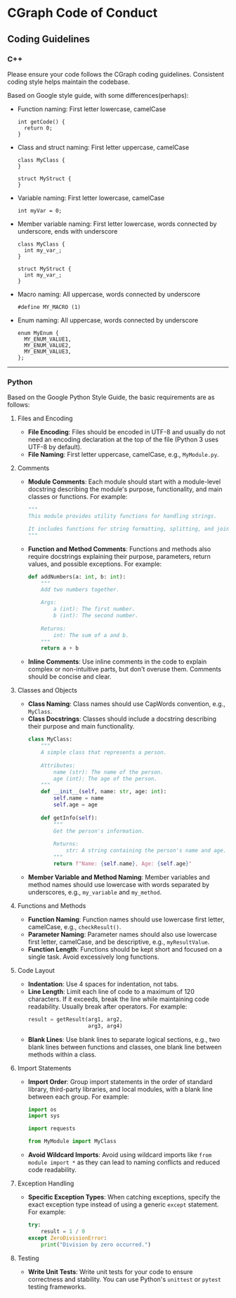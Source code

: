 
# CGraph Code of Conduct

## Coding Guidelines

### C++
Please ensure your code follows the CGraph coding guidelines. Consistent coding style helps maintain the codebase.

Based on Google style guide, with some differences(perhaps):

- Function naming: First letter lowercase, camelCase
  ```
  int getCode() {
    return 0;
  }
  ```

- Class and struct naming: First letter uppercase, camelCase
  ```
  class MyClass {
  }

  struct MyStruct {
  }
  ```

- Variable naming: First letter lowercase, camelCase
  ```
  int myVar = 0;
  ```

- Member variable naming: First letter lowercase, words connected by underscore, ends with underscore
  ```
  class MyClass {
    int my_var_;
  }

  struct MyStruct {
    int my_var_;
  }
  ```

- Macro naming: All uppercase, words connected by underscore
  ```
  #define MY_MACRO (1)
  ```

- Enum naming: All uppercase, words connected by underscore
  ```
  enum MyEnum {
    MY_ENUM_VALUE1,
    MY_ENUM_VALUE2,
    MY_ENUM_VALUE3,
  };
  ```

----

### Python

Based on the Google Python Style Guide, the basic requirements are as follows:

1. Files and Encoding
    - **File Encoding**: Files should be encoded in UTF-8 and usually do not need an encoding declaration at the top of the file (Python 3 uses UTF-8 by default).
    - **File Naming**: First letter uppercase, camelCase, e.g., `MyModule.py`.

2. Comments
    - **Module Comments**: Each module should start with a module-level docstring describing the module's purpose, functionality, and main classes or functions. For example:
      ```python
      """
      This module provides utility functions for handling strings.

      It includes functions for string formatting, splitting, and joining.
      """
      ```
    - **Function and Method Comments**: Functions and methods also require docstrings explaining their purpose, parameters, return values, and possible exceptions. For example:
      ```python
      def addNumbers(a: int, b: int):
          """
          Add two numbers together.

          Args:
              a (int): The first number.
              b (int): The second number.
 
          Returns:
              int: The sum of a and b.
          """
          return a + b
      ```
    - **Inline Comments**: Use inline comments in the code to explain complex or non-intuitive parts, but don't overuse them. Comments should be concise and clear.

3. Classes and Objects
    - **Class Naming**: Class names should use CapWords convention, e.g., `MyClass`.
    - **Class Docstrings**: Classes should include a docstring describing their purpose and main functionality.
      ```python
      class MyClass:
          """
          A simple class that represents a person.
 
          Attributes:
              name (str): The name of the person.
              age (int): The age of the person.
          """
          def __init__(self, name: str, age: int):
              self.name = name
              self.age = age
 
          def getInfo(self):
              """
              Get the person's information.
 
              Returns:
                  str: A string containing the person's name and age.
              """
              return f"Name: {self.name}, Age: {self.age}"
      ```
    - **Member Variable and Method Naming**: Member variables and method names should use lowercase with words separated by underscores, e.g., `my_variable` and `my_method`.

4. Functions and Methods
    - **Function Naming**: Function names should use lowercase first letter, camelCase, e.g., `checkResult()`.
    - **Parameter Naming**: Parameter names should also use lowercase first letter, camelCase, and be descriptive, e.g., `myResultValue`.
    - **Function Length**: Functions should be kept short and focused on a single task. Avoid excessively long functions.

5. Code Layout
    - **Indentation**: Use 4 spaces for indentation, not tabs.
    - **Line Length**: Limit each line of code to a maximum of 120 characters. If it exceeds, break the line while maintaining code readability. Usually break after operators. For example:
      ```python
      result = getResult(arg1, arg2,
                         arg3, arg4)
      ```
    - **Blank Lines**: Use blank lines to separate logical sections, e.g., two blank lines between functions and classes, one blank line between methods within a class.

6. Import Statements
    - **Import Order**: Group import statements in the order of standard library, third-party libraries, and local modules, with a blank line between each group. For example:
      ```python
      import os
      import sys

      import requests

      from MyModule import MyClass
      ```
    - **Avoid Wildcard Imports**: Avoid using wildcard imports like `from module import *` as they can lead to naming conflicts and reduced code readability.

7. Exception Handling
    - **Specific Exception Types**: When catching exceptions, specify the exact exception type instead of using a generic `except` statement. For example:
      ```python
      try:
          result = 1 / 0
      except ZeroDivisionError:
          print("Division by zero occurred.")
      ```

8. Testing
    - **Write Unit Tests**: Write unit tests for your code to ensure correctness and stability. You can use Python's `unittest` or `pytest` testing frameworks.
